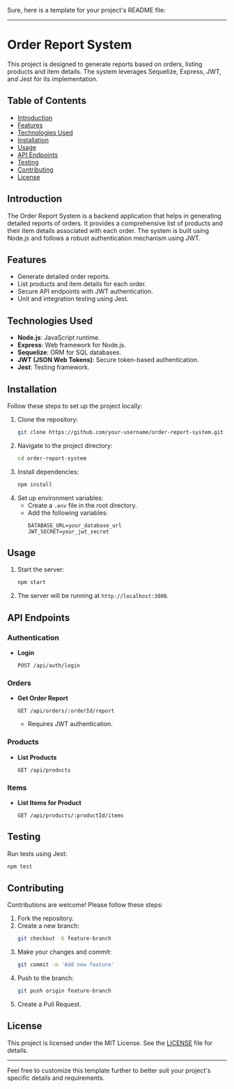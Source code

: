 Sure, here is a template for your project's README file:

---

# Order Report System

This project is designed to generate reports based on orders, listing products and item details. The system leverages Sequelize, Express, JWT, and Jest for its implementation.

## Table of Contents

- [Introduction](#introduction)
- [Features](#features)
- [Technologies Used](#technologies-used)
- [Installation](#installation)
- [Usage](#usage)
- [API Endpoints](#api-endpoints)
- [Testing](#testing)
- [Contributing](#contributing)
- [License](#license)

## Introduction

The Order Report System is a backend application that helps in generating detailed reports of orders. It provides a comprehensive list of products and their item details associated with each order. The system is built using Node.js and follows a robust authentication mechanism using JWT.

## Features

- Generate detailed order reports.
- List products and item details for each order.
- Secure API endpoints with JWT authentication.
- Unit and integration testing using Jest.

## Technologies Used

- **Node.js**: JavaScript runtime.
- **Express**: Web framework for Node.js.
- **Sequelize**: ORM for SQL databases.
- **JWT (JSON Web Tokens)**: Secure token-based authentication.
- **Jest**: Testing framework.

## Installation

Follow these steps to set up the project locally:

1. Clone the repository:
    ```bash
    git clone https://github.com/your-username/order-report-system.git
    ```
2. Navigate to the project directory:
    ```bash
    cd order-report-system
    ```
3. Install dependencies:
    ```bash
    npm install
    ```
4. Set up environment variables:
    - Create a `.env` file in the root directory.
    - Add the following variables:
        ```
        DATABASE_URL=your_database_url
        JWT_SECRET=your_jwt_secret
        ```

## Usage

1. Start the server:
    ```bash
    npm start
    ```
2. The server will be running at `http://localhost:3000`.

## API Endpoints

### Authentication

- **Login**
    ```http
    POST /api/auth/login
    ```

### Orders

- **Get Order Report**
    ```http
    GET /api/orders/:orderId/report
    ```
    - Requires JWT authentication.

### Products

- **List Products**
    ```http
    GET /api/products
    ```

### Items

- **List Items for Product**
    ```http
    GET /api/products/:productId/items
    ```

## Testing

Run tests using Jest:

```bash
npm test
```

## Contributing

Contributions are welcome! Please follow these steps:

1. Fork the repository.
2. Create a new branch:
    ```bash
    git checkout -b feature-branch
    ```
3. Make your changes and commit:
    ```bash
    git commit -m 'Add new feature'
    ```
4. Push to the branch:
    ```bash
    git push origin feature-branch
    ```
5. Create a Pull Request.

## License

This project is licensed under the MIT License. See the [LICENSE](LICENSE) file for details.

---

Feel free to customize this template further to better suit your project's specific details and requirements.
